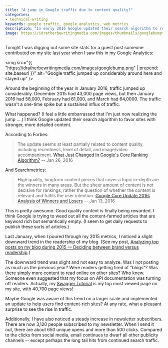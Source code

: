 ```yaml
---
title: "A jump in Google traffic due to content quality?"
categories:
- technical-writing
keywords: google traffic, google analytics, web metrics
description: "In early 2016 Google updated their search algorithm to reward sites with good content. I benefitted from this update and saw my blog's traffic jump up about 15,000 extra hits per month."
image: https://idratherbewritingmedia.com/images/thumbnails/googlebumpthumb.png
---
```


Tonight I was digging out some site stats for a guest post someone contributed on my site last year when I saw this in my Google Analytics:

<img src="{{ "https://idratherbewritingmedia.com/images/googlebump.png" | prepend: site.baseurl }}" alt="Google traffic jumped up considerably around here and stayed up" />

Around the beginning of the year in January 2016, traffic jumped up considerably. December 2015 had 43,000 page views, but then January 2016 had 58,000, February had 61,000, and March had 64,0000. The traffic wasn't a one-time spike but a sustained influx of traffic.

What happened? (I feel a little embarrassed that I'm just now realizing the jump ....) I think Google updated their search algorithm to favor sites with stronger, more detailed content.

According to Forbes:

> The update seems at least partially related to content quality, including recentness, level of detail, and image/video accompaniment. [What Just Changed In Google's Core Ranking Algorithm?](http://www.forbes.com/sites/jaysondemers/2016/01/26/what-just-changed-in-googles-core-ranking-algorithm/2/#300724c813a1) -- Jan 26, 2016

And Searchmetrics:

> High quality, longform content pieces that cover a topic in-depth are the winners in many areas. But the sheer amount of content is not decisive for rankings, rather the question of whether the content is relevant and fulfils the user intention. [Google Core Update 2016: Analysis of Winners and Losers](http://blog.searchmetrics.com/us/2016/01/13/google-core-update/) -- Jan 13, 2016

This is pretty awesome. Good quality content is finally being rewarded. I think Google is trying to weed out all the content-farmed articles that are keyword rich but semantically empty. (I seem to get daily requests to publish these sorts of articles.)

Last January, when I poured through my 2015 metrics, I noticed a slight downward trend in the readership of my blog. (See my post, [Analyzing top posts on my blog during 2015 — Deciding between brand versus readership](https://idratherbewriting.com/2016/01/01/analyzing-top-posts-trends-on-idratherbewriting-blog/).)

The downward trend was slight and not easy to analyze. Was I not posting as much as the previous year? Were readers getting tired of "blogs"? Was there simply more content to read online on other sites? Who knew. Someone even suggested that my focus on API documentation was turning off readers. Actually, my [Swagger Tutorial](https://idratherbewriting.com/learnapidoc/pubapis_swagger.html) is my top most viewed page on my site, with 40,700 page views!

Maybe Google was aware of this trend on a larger scale and implemented an update to help users find content-rich sites? At any rate, what a pleasant surprise to see the rise in traffic.

Additionally, I have also noticed a steady increase in newsletter subscribers. There are now 3,120 people subscribed to my newsletter. When I send it out, there are about 650 unique opens and more than 500 clicks. Compared to the clicks from social media, email continues to dwarf all other publicity channels -- except perhaps the long tail hits from continued search traffic.
